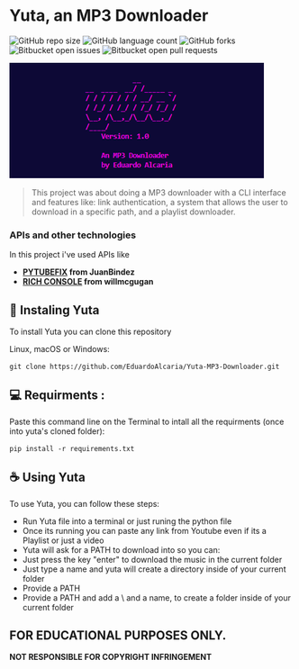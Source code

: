 # Yuta, an MP3 Downloader

![GitHub repo size](https://img.shields.io/github/repo-size/iuricode/Yuta-MP3-Downloade?style=for-the-badge)
![GitHub language count](https://img.shields.io/github/languages/count/iuricode/Yuta-MP3-Downloade?style=for-the-badge)
![GitHub forks](https://img.shields.io/github/forks/iuricode/Yuta-MP3-Downloade?style=for-the-badge)
![Bitbucket open issues](https://img.shields.io/bitbucket/issues/iuricode/Yuta-MP3-Downloade?style=for-the-badge)
![Bitbucket open pull requests](https://img.shields.io/bitbucket/pr-raw/iuricode/Yuta-MP3-Downloade?style=for-the-badge)

<img src="img.png" alt="yuta's banner">

> This project was about doing a MP3 downloader with a CLI interface and features like: link authentication, a system that allows the user to download in a specific path, and a playlist downloader.

### APIs and other technologies
In this project i've used APIs like
- **[PYTUBEFIX](https://github.com/JuanBindez/pytubefix) from JuanBindez**
- **[RICH CONSOLE](https://github.com/Textualize/rich) from willmcgugan**



## 🚀 Instaling Yuta
To install Yuta you can clone this repository

Linux, macOS or Windows:

```
git clone https://github.com/EduardoAlcaria/Yuta-MP3-Downloader.git
```
## 💻 Requirments :
Paste this command line on the Terminal to intall all the requirments (once into yuta's cloned folder):
```
pip install -r requirements.txt
```

## ☕ Using Yuta

To use Yuta, you can follow these steps:
- Run Yuta file into a terminal or just runing the python file
- Once its running you can paste any link from Youtube even if its a Playlist or just a video
- Yuta will ask for a PATH to download into so you can:
-  Just press the key "enter" to download the music in the current folder
-  Just type a name and yuta will create a directory inside of your current folder
-  Provide a PATH
-  Provide a PATH and add a \ and a name, to create a folder inside of your current folder


## **FOR EDUCATIONAL PURPOSES ONLY.**
  **NOT RESPONSIBLE FOR COPYRIGHT INFRINGEMENT**
